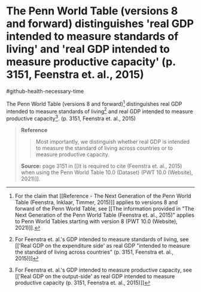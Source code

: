 # The Penn World Table (versions 8 and forward) distinguishes 'real GDP intended to measure standards of living' and 'real GDP intended to measure productive capacity' (p. 3151, Feenstra et. al., 2015)
#github-health-necessary-time

The Penn World Table (versions 8 and forward)[^ver8forward] distinguishes real GDP intended to measure standards of living[^stand] and real GDP intended to measure productive capacity[^prod]. (p. 3151, Feenstra et. al., 2015)

>**Reference**
>>Most importantly, we distinguish whether real GDP is intended to measure the standard of living across countries or to measure productive capacity.
>
>**Source:** page 3151 in [[It is required to cite (Feenstra et. al., 2015) when using the Penn World Table 10.0 (Dataset) (PWT 10.0 (Website), 2021)]].



[^ver8forward]: For the claim that [[Reference - The Next Generation of the Penn World Table (Feenstra, Inklaar, Timmer, 2015)]] applies to versions 8 and forward of the Penn World Table, see [[The information provided in "The Next Generation of the Penn World Table (Feenstra et. al., 2015)" applies to Penn World Tables starting with version 8 (PWT 10.0 (Website), 2021)]].

[^prod]: For Feenstra et. al.'s GDP intended to measure productive capacity, see [['Real GDP on the output-side' as real GDP intended to measure productive capacity (p. 3151, Feenstra et. al., 2015)]]
[^stand]: For Feenstra et. al.'s GDP intended to measure standards of living, see [['Real GDP on the expenditure side' as real GDP "intended to measure the standard of living across countries" (p. 3151, Feenstra et. al., 2015)]]